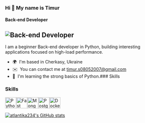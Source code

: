 ### Hi 👋 My name is Timur

#### Back-end Developer
![Back-end Developer](https://i.pinimg.com/originals/7a/c7/1e/7ac71e72373b0fb270b3a6d72e44eea3.gif)
------------------

I am a beginner Back-end developer in Python, building interesting applications focused on high-load performance.

*   🌍  I'm based in Cherkasy, Ukraine
*   ✉️  You can contact me at [timur.s08052007@gmail.com](mailto:timur.s08052007@gmail.com)
*   🧠  I'm learning the strong basics of Python.### Skills 
### Skills 
<p align="left">
<a href="https://www.python.org/" target="_blank" rel="noreferrer"><img src="https://raw.githubusercontent.com/danielcranney/readme-generator/main/public/icons/skills/python-colored.svg" width="36" height="36" alt="Python" /></a><a href="https://fastapi.tiangolo.com/" target="_blank" rel="noreferrer"><img src="https://raw.githubusercontent.com/danielcranney/readme-generator/main/public/icons/skills/fastapi-colored.svg" width="36" height="36" alt="Fast API" /></a><a href="https://www.mongodb.com/" target="_blank" rel="noreferrer"><img src="https://raw.githubusercontent.com/danielcranney/readme-generator/main/public/icons/skills/mongodb-colored.svg" width="36" height="36" alt="MongoDB" /></a><a href="https://www.postgresql.org/" target="_blank" rel="noreferrer"><img src="https://raw.githubusercontent.com/danielcranney/readme-generator/main/public/icons/skills/postgresql-colored.svg" width="36" height="36" alt="PostgreSQL" /></a><a href="https://www.docker.com/" target="_blank" rel="noreferrer"><img src="https://raw.githubusercontent.com/danielcranney/readme-generator/main/public/icons/skills/docker-colored.svg" width="36" height="36" alt="Docker" /></a>
                    </p>

<a href="http://www.github.com/atlantika234"><img src="https://github-readme-stats.vercel.app/api?username=atlantika234&show_icons=true&hide=stars,&count_private=true&title_color=3382ed&text_color=ffffff&icon_color=0891b2&bg_color=1c1917&hide_border=true&show_icons=true" alt="atlantika234's GitHub stats" /></a>

